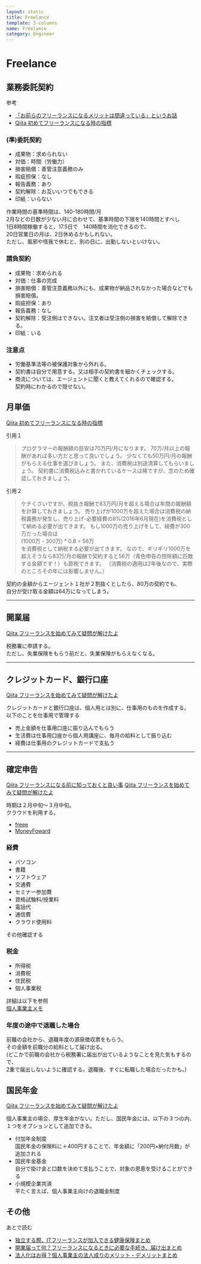 ```yaml
---
layout: static
title: Freelance
template: 3-columns
name: Freelance
category: Engineer
---
```


# Freelance

## 業務委託契約

参考
- [「お前らのフリーランスになるメリットは間違っている」というお話](https://qiita.com/kazukichi/items/c458aa9e763b9a3eb25b)
- [Qiita 初めてフリーランスになる時の指標](https://qiita.com/syou007/items/34a7f9afce0425674c0a)

### (準)委託契約

- 成果物：求められない
- 対価：時間（労働力）
- 損害賠償：善管注意義務のみ
- 瑕疵担保：なし
- 報告義務：あり
- 契約解除：お互いいつでもできる
- 印紙：いらない

作業時間の基準時間は、140-180時間/月  
2月などの日数が少ない月に合わせて、基準時間の下限を140時間とすべし  
1日8時間稼働すると、17.5日で　140時間を消化できるので、  
20日営業日の月は、2日休めるかもしれない。  
ただし、風邪や怪我で休むと、別の日に、出勤しないといけない。

### 請負契約
- 成果物：求められる
- 対価：仕事の完成
- 損害賠償：善管注意義務以外にも、成果物が納品されなかった場合などでも損害賠償。
- 瑕疵担保：あり
- 報告義務：なし
- 契約解除：受注側はできない。注文者は受注側の損害を賠償して解除できる。
- 印紙：いる

### 注意点  
- 労働基準法等の被保護対象から外れる。
- 契約書は自分で用意する。又は相手の契約書を細かくチェックする。
- 商流については、エージェントに聞くと教えてくれるので確認する。  
  契約時にわかるので隠せない。

## 月単価

[Qiita 初めてフリーランスになる時の指標](https://qiita.com/syou007/items/34a7f9afce0425674c0a)

引用１
>プログラマーの報酬額の目安は70万円/月になります。
70万/月以上の報酬があれば多い方だと思って良いでしょう。
少なくても50万円/月の報酬がもらえる仕事を選びましょう。
また、消費税は別途清算してもらいましょう。
契約書に消費税込みと書かれているケースは稀ですが、念のため確認しておきましょう。

引用２
>ケチくさいですが、税抜き報酬で83万円/月を超える場合は年間の報酬額を計算しておきましょう。
売り上げが1000万を超えた場合は消費税の納税義務が発生し、売り上げ-必要経費の8%(2016年6月現在)を消費税として納める必要が出てきます。
もし1000万の売り上げをして、経費が300万だった場合は  
>(1000万 - 300万) * 0.8 = 56万  
>を消費税として納税する必要が出てきます。
なので、ギリギリ1000万を超えそうなら83万/月の報酬で契約すると56万（青色申告の控除額に匹敵する金額です！）も節税できます。
（消費税の適用は2年後なので、実際のところその年には影響しません。）

契約の金額からエージェント１社が２割抜くとしたら、80万の契約でも、  
自分が受け取る金額は64万になってしまう。

---

## 開業届

[Qiita フリーランスを始めてみて疑問が解けたよ](https://qiita.com/clustfe/items/835c7a191380f95ffe9e)  

税務署に申請する。  
ただし、失業保険をもらう前だと、失業保険がもらえなくなる。

---

## クレジットカード、銀行口座

[Qiita フリーランスを始めてみて疑問が解けたよ](https://qiita.com/clustfe/items/835c7a191380f95ffe9e)  

クレジットカードと銀行口座は、個人用とは別に、仕事用のものを作成する。  
以下のことを仕事用で管理する
- 売上金額を仕事用口座に振り込んでもらう
- 生活費は仕事用口座から個人用講座に、毎月の給料として振り込む
- 経費は仕事用のクレジットカードで支払う

---

## 確定申告

[Qiita フリーランスになる前に知っておくと良い事](https://qiita.com/syou007/items/888145f82c1e24d3315f)
[Qiita フリーランスを始めてみて疑問が解けたよ](https://qiita.com/clustfe/items/835c7a191380f95ffe9e)  

時期は２月中旬〜３月中旬。  
クラウドを利用する。  

- [freee](https://www.freee.co.jp)
- [MoneyFoward](https://moneyforward.com)

### 経費

- パソコン
- 書籍
- ソフトウェア
- 交通費
- セミナー参加費
- 資格試験料/授業料
- 電話代
- 通信費
- クラウド使用料

その他確認する

### 税金

- 所得税
- 消費税
- 住民税
- 個人事業税

詳細は以下を参照  
[個人事業主メモ](https://biz-owner.net/tax/jigyounushi#id4)

### 年度の途中で退職した場合
前職の会社から、退職年度の源泉徴収票をもらう。  
その金額を前職分の給料として届け出る。  
(どこかで前職の会社から税務署に届出が出ているようなことを見た気もするので、  
2重で届出しないように確認する。退職後、すぐに転職した場合だったかも。)

## 国民年金

[Qiita フリーランスを始めてみて疑問が解けたよ](https://qiita.com/clustfe/items/835c7a191380f95ffe9e)  

個人事業主の場合、厚生年金がない。ただし、国民年金には、以下の３つの内、  
１つをオプションとして追加できる。

- 付加年金制度  
国民年金の保険料に＋400円することで、年金額に「200円×納付月数」が追加される
- 国民年金基金  
自分で掛け金と口数を決めて支払うことで、対象の恩恵を受けることができる
- 小規模企業共済  
平たく言えば、個人事業主向けの退職金制度

## その他

あとで読む

- [独立する際、ITフリーランスが加入できる健康保険まとめ](https://geechs-magazine.com/job/useful/detail/26)
- [開業届って何？フリーランスになるときに必要な手続き、届け出まとめ](https://geechs-magazine.com/job/useful/detail/9)
- [法人化はお得？個人事業主の法人成りのメリット・デメリットまとめ](https://geechs-magazine.com/job/useful/detail/12)
